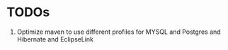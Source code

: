 TODOs
=====

1. Optimize maven to use different profiles for MYSQL and Postgres and Hibernate and EclipseLink
